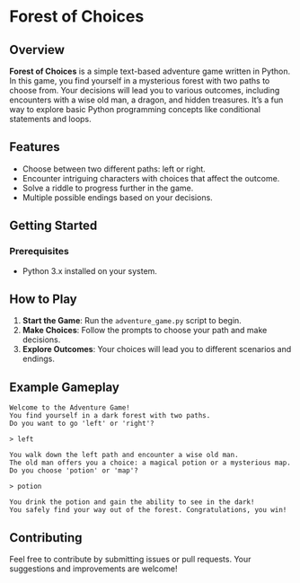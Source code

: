 # Forest of Choices

## Overview

**Forest of Choices** is a simple text-based adventure game written in Python. In this game, you find yourself in a mysterious forest with two paths to choose from. Your decisions will lead you to various outcomes, including encounters with a wise old man, a dragon, and hidden treasures. It’s a fun way to explore basic Python programming concepts like conditional statements and loops.

## Features

- Choose between two different paths: left or right.
- Encounter intriguing characters with choices that affect the outcome.
- Solve a riddle to progress further in the game.
- Multiple possible endings based on your decisions.

## Getting Started

### Prerequisites

- Python 3.x installed on your system.

## How to Play

1. **Start the Game**: Run the `adventure_game.py` script to begin.
2. **Make Choices**: Follow the prompts to choose your path and make decisions.
3. **Explore Outcomes**: Your choices will lead you to different scenarios and endings.

## Example Gameplay

```
Welcome to the Adventure Game!
You find yourself in a dark forest with two paths.
Do you want to go 'left' or 'right'?

> left

You walk down the left path and encounter a wise old man.
The old man offers you a choice: a magical potion or a mysterious map.
Do you choose 'potion' or 'map'?

> potion

You drink the potion and gain the ability to see in the dark!
You safely find your way out of the forest. Congratulations, you win!
```

## Contributing

Feel free to contribute by submitting issues or pull requests. Your suggestions and improvements are welcome!

